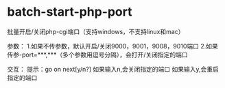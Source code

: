 # batch-start-php-port
批量开启/关闭php-cgi端口（支持windows，不支持linux和mac）

参数：
1.如果不传参数，默认开启/关闭9000，9001，9008，9010端口
2.如果传参-port=\*\*\*,\*\*\*（多个参数用逗号分隔），会打开/关闭指定的端口

交互：
提示：go on next[y/n?]
如果输入n,会关闭指定的端口
如果输入y,会重启指定的端口

